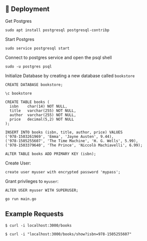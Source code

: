 ## 🚀 Deployment <a name = "deployment"></a>

Get Postgres
```
sudo apt install postgresql postgresql-contribp
```
Start Postgres
```
sudo service postgresql start
```
Connect to postgres service and open the psql shell
```
sudo -u postgres psql
```
Initialize Database by creating a new database called `bookstore`
```
CREATE DATABASE bookstore;
```
```
\c bookstore
```
```
CREATE TABLE books (
  isbn    char(14) NOT NULL,
  title   varchar(255) NOT NULL,
  author  varchar(255) NOT NULL,
  price   decimal(5,2) NOT NULL
);

INSERT INTO books (isbn, title, author, price) VALUES
('978-1503261969', 'Emma', 'Jayne Austen', 9.44),
('978-1505255607', 'The Time Machine', 'H. G. Wells', 5.99),
('978-1503379640', 'The Prince', 'Niccolò Machiavelli', 6.99);

ALTER TABLE books ADD PRIMARY KEY (isbn);
```

Create User:
```
create user myuser with encrypted password 'mypass';
```

Grant privileges to `myuser`:
```
ALTER USER myuser WITH SUPERUSER;
```

```
go run main.go
```

## Example Requests
```
$ curl -i localhost:3000/books
```
```
$ curl -i "localhost:3000/books/show?isbn=978-1505255607"
```